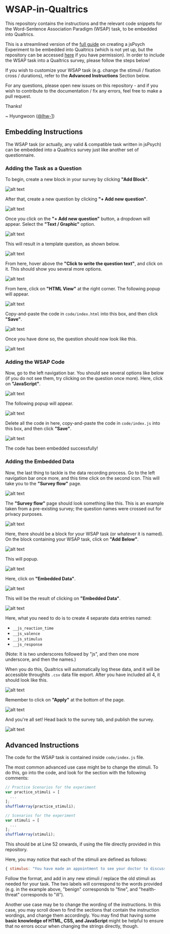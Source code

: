 # WSAP-in-Qualtrics

This repository contains the instructions and the relevant code snippets for the Word-Sentence Association Paradigm (WSAP) task, to be embedded into Qualtrics.

This is a streamlined version of the [full guide](https://lhw-1.github.io/jsPsych-in-Qualtrics) on creating a jsPsych Experiment to be embedded into Qualtrics (which is not yet up, but the repository can be accessed [here](https://github.com/nus-cts-lab/jsPsych-in-Qualtrics) if you have permission). In order to include the WSAP task into a Qualtrics survey, please follow the steps below!

If you wish to customize your WSAP task (e.g. change the stimuli / fixation cross / durations), refer to the **Advanced Instructions** Section below.

For any questions, please open new issues on this repository - and if you wish to contribute to the documentation / fix any errors, feel free to make a pull request. 

Thanks!

~ Hyungwoon ([@lhw-1](https://github.com/lhw-1))

## Embedding Instructions

The WSAP task (or actually, any valid & compatible task written in jsPsych) can be embedded into a Qualtrics survey just like another set of questionnaire. 

### Adding the Task as a Question

To begin, create a new block in your survey by clicking **"Add Block"**.

![alt text](assets/1.PNG)

After that, create a new question by clicking **"+ Add new question"**.

![alt text](assets/2.PNG)

Once you click on the **"+ Add new question"** button, a dropdown will appear. Select the **"Text / Graphic"** option.

![alt text](assets/3.PNG)

This will result in a template question, as shown below.

![alt text](assets/4.PNG)

From here, hover above the **"Click to write the question text"**, and click on it. This should show you several more options.

![alt text](assets/5.PNG)

From here, click on **"HTML View"** at the right corner. The following popup will appear.

![alt text](assets/6.PNG)

Copy-and-paste the code in `code/index.html` into this box, and then click **"Save"**.

![alt text](assets/7.PNG)

Once you have done so, the question should now look like this.

![alt text](assets/8.PNG)

### Adding the WSAP Code

Now, go to the left navigation bar. You should see several options like below (if you do not see them, try clicking on the question once more). Here, click on **"JavaScript"**.

![alt text](assets/9.PNG)

The following popup will appear.

![alt text](assets/10.PNG)

Delete all the code in here, copy-and-paste the code in `code/index.js` into this box, and then click **"Save"**.

![alt text](assets/11.PNG)

The code has been embedded successfully! 

### Adding the Embedded Data

Now, the last thing to tackle is the data recording process. Go to the left navigation bar once more, and this time click on the second icon. This will take you to the **"Survey flow"** page.

![alt text](assets/12.PNG)

The **"Survey flow"** page should look something like this. This is an example taken from a pre-existing survey; the question names were crossed out for privacy purposes.

![alt text](assets/13.PNG)

Here, there should be a block for your WSAP task (or whatever it is named). On the block containing your WSAP task, click on **"Add Below"**.

![alt text](assets/14.PNG)

This will popup.

![alt text](assets/15.PNG)

Here, click on **"Embedded Data"**.

![alt text](assets/16.PNG)

This will be the result of clicking on **"Embedded Data"**.

![alt text](assets/17.PNG)

Here, what you need to do is to create 4 separate data entries named:

* `__js_reaction_time`
* `__js_valence`
* `__js_stimulus`
* `__js_response`

(Note: It is two underscores followed by "js", and then one more underscore, and then the names.)

When you do this, Qualtrics will automatically log these data, and it will be accessible throughits `.csv` data file export. After you have included all 4, it should look like this.

![alt text](assets/18.PNG)

Remember to click on **"Apply"** at the bottom of the page.

![alt text](assets/19.PNG)

And you're all set! Head back to the survey tab, and publish the survey.

![alt text](assets/20.PNG)

## Advanced Instructions

The code for the WSAP task is contained inside `code/index.js` file.

The most common advanced use case might be to change the stimuli. To do this, go into the code, and look for the section with the following comments:

```js
// Practice Scenarios for the experiment
var practice_stimuli = [
  ...
];
shuffleArray(practice_stimuli);

// Scenarios for the experiment
var stimuli = [
  ...
];
shuffleArray(stimuli);
```

This should be at Line 52 onwards, if using the file directly provided in this repository.

Here, you may notice that each of the stimuli are defined as follows:

```js
{ stimulus: "You have made an appointment to see your doctor to discuss your test results. You think the results will probably show you are _____.", words: ["fine", "ill"], labels: ["benign", "health-threat"] },
```

Follow the format, and add in any new stimuli / replace the old stimuli as needed for your task. The two labels will correspond to the words provided (e.g. in the example above, "benign" corresponds to "fine", and "health-threat" corresponds to "ill").

Another use case may be to change the wording of the instructions. In this case, you may scroll down to find the sections that contain the instruction wordings, and change them accordingly. You may find that having some **basic knowledge of HTML, CSS, and JavaScript** might be helpful to ensure that no errors occur when changing the strings directly, though.
